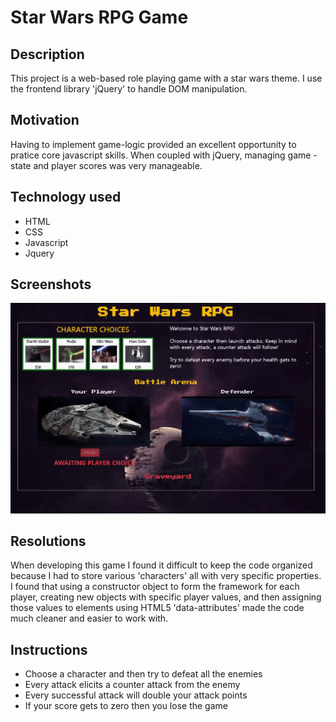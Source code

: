 # Star Wars RPG Game

## Description
This project is a web-based role playing game with a star wars theme. I use the frontend library 'jQuery' to handle DOM manipulation.

## Motivation
Having to implement game-logic provided an excellent opportunity to pratice core javascript skills. When coupled with jQuery, managing game - state and player scores was very manageable. 

## Technology used
* HTML
* CSS
* Javascript
* Jquery

## Screenshots
![](./assets/images/starWarsGiphy.gif)

## Resolutions
When developing this game I found it difficult to keep the code organized because I had to store various 'characters' all with very specific properties. I found that using a constructor object to form the framework for each player, creating new objects with specific player values, and then assigning those values to elements using HTML5 'data-attributes' made the code much cleaner and easier to work with. 
 
## Instructions
* Choose a character and then try to defeat all the enemies
* Every attack elicits a counter attack from the enemy
* Every successful attack will double your attack points
* If your score gets to zero then you lose the game


